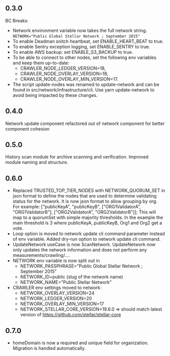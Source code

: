 ## 0.3.0
BC Breaks: 
* Network environment variable now takes the full network string.
`NETWORK="Public Global Stellar Network ; September 2015"`
* To enable Deadman snitch heartbeat, set ENABLE_HEART_BEAT to true.
* To enable Sentry exception logging, set ENABLE_SENTRY to true.
* To enable AWS backup: set ENABLE_S3_BACKUP to true.
* To be able to connect to other nodes, set the following env variables and keep them up-to-date:
  * CRAWLER_NODE_LEDGER_VERSION=18,
  * CRAWLER_NODE_OVERLAY_VERSION=18,
  * CRAWLER_NODE_OVERLAY_MIN_VERSION=17.
* The script update-nodes was renamed to update-network and can be found in src/network/infrastructure/cli. Use yarn update-network to avoid being impacted by these changes.

## 0.4.0
Network update component refactored out of network component for better component cohesion

## 0.5.0
History scan module for archive scanning and verification. Improved module naming and structure.

## 0.6.0
* Replaced TRUSTED_TOP_TIER_NODES with NETWORK_QUORUM_SET in json format 
to define the nodes that are used to determine validating status for the network. 
It is now json format to allow grouping by org. For example: ["publicKeyA", "publicKeyB", ["ORG1ValidatorA", "ORG1ValidatorB"], ["ORG2ValidatorA", "ORG2ValidatorB"]];
This will map to a quorumSet with simple majority thresholds. In the example the main threshold is 3 where publicKeyA, publicKeyB, Org1 and Org2 get a vote. 
* Loop option is moved to network update cli command parameter instead of env variable. Added dry-run option to network update cli command.
* UpdateNetwork useCase is now ScanNetwork. UpdateNetwork now only updates the network information and does not perform any measurements/crawling/....
* NETWORK env variable is now split out in 
  * NETWORK_PASSPHRASE="Public Global Stellar Network ; September 2015"
  * NETWORK_ID=public (slug of the network name)
  * NETWORK_NAME="Public Stellar Network"
* CRAWLER env settings moved to network:
  * NETWORK_OVERLAY_VERSION=24
  * NETWORK_LEDGER_VERSION=20
  * NETWORK_OVERLAY_MIN_VERSION=17
  * NETWORK_STELLAR_CORE_VERSION=19.6.0 => should match latest version of https://github.com/stellar/stellar-core
## 0.7.0
* homeDomain is now a required and unique field for organization. Migration is handled automatically. 